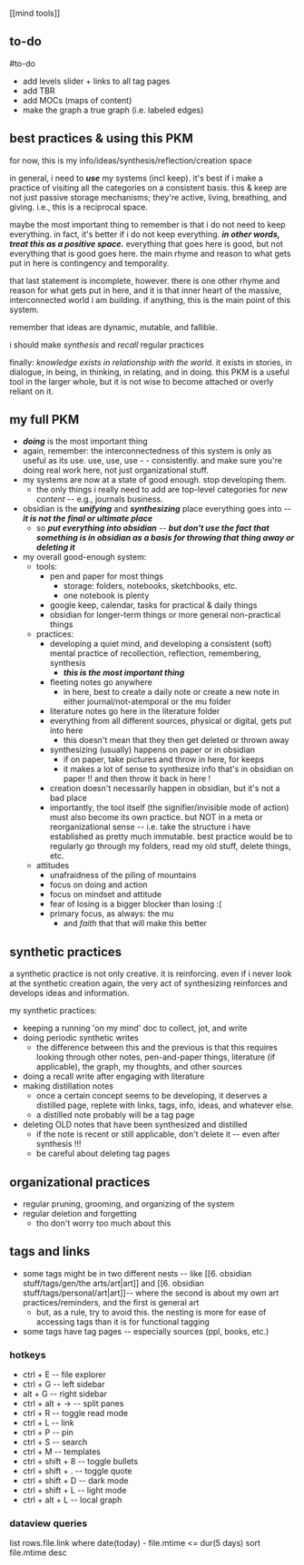 [[mind tools]]

## to-do
#to-do 
- add levels slider + links to all tag pages
- add TBR
- add MOCs (maps of content)
- make the graph a true graph (i.e. labeled edges)

## best practices & using this PKM
for now, this is my info/ideas/synthesis/reflection/creation space

in general, i need to ***use*** my systems (incl keep). it's best if i make a practice of visiting all the categories on a consistent basis. this & keep are not just passive storage mechanisms; they're active, living, breathing, and giving. i.e., this is a reciprocal space.

maybe the most important thing to remember is that i do not need to keep everything. in fact, it's better if i do not keep everything. ***in other words, treat this as a positive space.*** everything that goes here is good, but not everything that is good goes here. the main rhyme and reason to what gets put in here is contingency and temporality.

that last statement is incomplete, however. there is one other rhyme and reason for what gets put in here, and it is that inner heart of the massive, interconnected world i am building. if anything, this is the main point of this system.

remember that ideas are dynamic, mutable, and fallible.

i should make *synthesis* and *recall* regular practices

finally: *knowledge* *exists* *in relationship with the world*. it exists in stories, in dialogue, in being, in thinking, in relating, and in doing. this PKM is a useful tool in the larger whole, but it is not wise to become attached or overly reliant on it.

## my full PKM
- ***doing*** is the most important thing
- again, remember: the interconnectedness of this system is only as useful as its use. use, use, use - - consistently. and make sure you're doing real work here, not just organizational stuff. 
- my systems are now at a state of good enough. stop developing them.
	- the only things i really need to add are top-level categories for *new content* -- e.g., journals business.
- obsidian is the ***unifying*** and ***synthesizing*** place everything goes into -- ***it is not the final or ultimate place***
	- so ***put everything into obsidian*** -- ***but don't use the fact that something is in obsidian as a basis for throwing that thing away or deleting it***
- my overall good-enough system:
	- tools:
		- pen and paper for most things
			- storage: folders, notebooks, sketchbooks, etc.
			- one notebook is plenty
		- google keep, calendar, tasks for practical & daily things
		- obsidian for longer-term things or more general non-practical things
	- practices:
		- developing a quiet mind, and developing a consistent (soft) mental practice of recollection, reflection, remembering, synthesis
			- ***this is the most important thing***
		- fleeting notes go anywhere
			- in here, best to create a daily note or create a new note in either journal/not-atemporal or the mu folder
		- literature notes go here in the literature folder
		- everything from all different sources, physical or digital, gets put into here
			- this doesn't mean that they then get deleted or thrown away
		- synthesizing (usually) happens on paper or in obsidian
			- if on paper, take pictures and throw in here, for keeps
			- it makes a lot of sense to synthesize info that's in obsidian on paper !! and then throw it back in here !
		- creation doesn't necessarily happen in obsidian, but it's not a bad place
		- importantly, the tool itself (the signifier/invisible mode of action) must also become its own practice. but NOT in a meta or reorganizational sense -- i.e. take the structure i have established as pretty much immutable. best practice would be to regularly go through my folders, read my old stuff, delete things, etc.
	- attitudes
		- unafraidness of the piling of mountains
		- focus on doing and action
		- focus on mindset and attitude
		- fear of losing is a bigger blocker than losing :(
		- primary focus, as always: the mu
			- and *faith* that that will make this better

## synthetic practices
a synthetic practice is not only creative. it is reinforcing. even if i never look at the synthetic creation again, the very act of synthesizing reinforces and develops ideas and information.

my synthetic practices:
- keeping a running 'on my mind' doc to collect, jot, and write
- doing periodic synthetic writes
	- the difference between this and the previous is that this requires looking through other notes, pen-and-paper things, literature (if applicable), the graph, my thoughts, and other sources
- doing a recall write after engaging with literature
- making distillation notes
	- once a certain concept seems to be developing, it deserves a distilled page, replete with links, tags, info, ideas, and whatever else.
	- a distilled note probably will be a tag page
- deleting OLD notes that have been synthesized and distilled
	- if the note is recent or still applicable, don't delete it -- even after synthesis !!!
	- be careful about deleting tag pages

## organizational practices
- regular pruning, grooming, and organizing of the system
- regular deletion and forgetting
	- tho don't worry too much about this

## tags and links
- some tags might be in two different nests -- like [[6. obsidian stuff/tags/gen/the arts/art|art]] and [[6. obsidian stuff/tags/personal/art|art]]-- where the second is about my own art practices/reminders, and the first is general art
	- but, as a rule, try to avoid this. the nesting is more for ease of accessing tags than it is for functional tagging
- some tags have tag pages -- especially sources (ppl, books, etc.)

### hotkeys
- ctrl + E -- file explorer
- ctrl + G -- left sidebar
- alt + G -- right sidebar
- ctrl + alt + -> -- split panes
- ctrl + R -- toggle read mode
- ctrl + L -- link
- ctrl + P -- pin
- ctrl + S -- search
- ctrl + M -- templates
- ctrl + shift + 8 -- toggle bullets
- ctrl + shift + . -- toggle quote
- ctrl + shift + D -- dark mode
- ctrl + shift + L -- light mode
- ctrl + alt + L -- local graph

### dataview queries
list rows.file.link
where date(today) - file.mtime <= dur(5 days)
sort file.mtime desc


